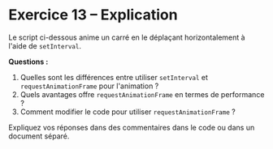 # Exercice 13 – Explication

Le script ci-dessous anime un carré en le déplaçant horizontalement à l'aide de `setInterval`.

**Questions :**

1. Quelles sont les différences entre utiliser `setInterval` et `requestAnimationFrame` pour l'animation ?
2. Quels avantages offre `requestAnimationFrame` en termes de performance ?
3. Comment modifier le code pour utiliser `requestAnimationFrame` ?

Expliquez vos réponses dans des commentaires dans le code ou dans un document séparé.